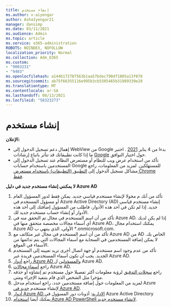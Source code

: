 ```yaml
---
title: إنشاء مستخدم
ms.author: v-aiyengar
author: AshaIyengar21
manager: dansimp
ms.date: 03/11/2021
ms.audience: Admin
ms.topic: article
ms.service: o365-administration
ROBOTS: NOINDEX, NOFOLLOW
localization_priority: Normal
ms.collection: Adm_O365
ms.custom:
- "9003231"
- "9403"
ms.openlocfilehash: a144b172787563b1aa57bdec790df1805a13f078
ms.sourcegitcommit: ab75f66355116e995b3cb5505465b31989339e28
ms.translationtype: MT
ms.contentlocale: ar-SA
ms.lasthandoff: 08/13/2021
ms.locfileid: "58323273"
---
```

# <a name="create-user"></a>إنشاء مستخدم

**الإعلان:**

- إهمال دعم تسجيل الدخول إلى WebView من Google بدءا من 4 يناير [2021](https://docs.microsoft.com/azure/active-directory/external-identities/google-federation#deprecation-of-webview-sign-in-support) . اختبر ما إذا كانت تطبيقاتك قد تتأثر باتباع إرشادات [Google](https://go.microsoft.com/fwlink/?linkid=2157323) حول اختبار التوافق.
- تأكد من استخدام عرض ويب للنظام أو مستعرض النظام عند تسجيل الدخول إلى المستخدمين باستخدام حسابات Google للمستهلكين. لمزيد من المعلومات، راجع مشاكل تسجيل الدخول إلى [التطبيق (التطبيقات) باستخدام مستعرض Chrome فقط](https://docs.microsoft.com/office365/troubleshoot/miscellaneous/chrome-behavior-affects-applications).

**لا يمكنني إنشاء مستخدم جديد في دليل Azure AD**

1. تأكد من أنك م مخولا لإنشاء مستخدم قياسي جديد. يمكن فقط لدور المسؤول العام أو مسؤول المستخدم في Azure Active Directory (AD) إنشاء مستخدم قياسي جديد. إذا لم تكن في أحد هذه الأدوار، فاطلب من المسؤول إضافتك إلى أحد هذه الأدوار أو إنشاء حساب مستخدم جديد لك.
1. تأكد من أن اسم المستخدم في مجال تم التحقق منه في Azure AD. إذا لم يكن لديك أي أسماء مجالات مخصصة متحقق منها في Azure AD، يمكنك استخدام مجال Azure AD الأولي، الذي ينتهي ب *.onmicrosoft.com.
1. تأكد من أن اسم المستخدم في مجال غير متكاتف مع Azure AD من AD الخاص بك. لا يمكن إضافة المستخدمين في السحابة مع أسماء المجالات التي يتم تدائمها من الأسماء في الموقع.
1. تأكد من عدم وجود اسم مستخدم أو جهة اتصال أخرى تريد تعيينه إلى المستخدم الجديد. يجب أن تكون أسماء المستخدمين فريدة عبر Azure AD.
1. راجع [أدوار Azure AD والمسؤولين](https://portal.azure.com/#blade/Microsoft_AAD_IAM/ActiveDirectoryMenuBlade/RolesAndAdministrators) ل Azure AD.
1. راجع [أسماء مجالات](https://portal.azure.com/#blade/Microsoft_AAD_IAM/ActiveDirectoryMenuBlade/RolesAndAdministrators) Azure AD.
1. راجع [سجلات التدقيق](https://portal.azure.com/#blade/Microsoft_AAD_IAM/ActiveDirectoryMenuBlade/RolesAndAdministrators) لرؤية معلومات أكثر تفصيلا حول مستخدم تم إنشاؤه أو حذفه مؤخرا مثل الشخص الذي قام بتنفيذ الإجراء ومتى.
1. لمزيد من المعلومات حول إضافة مستخدمين جدد، راجع استخدام مدخل Azure لإنشاء مستخدم [جديد في Azure AD](https://docs.microsoft.com/azure/active-directory/active-directory-users-create-azure-portal).
1. [أدوار Azure AD الإدارية](https://docs.microsoft.com/azure/active-directory/active-directory-assign-admin-roles): أذونات دور المسؤول في Azure Active Directory
1. يمكنك أيضا [استخدام Azure AD PowerShell لإنشاء مستخدم جديد](https://docs.microsoft.com/powershell/module/azuread/new-azureaduser?view=azureadps-2.0).

